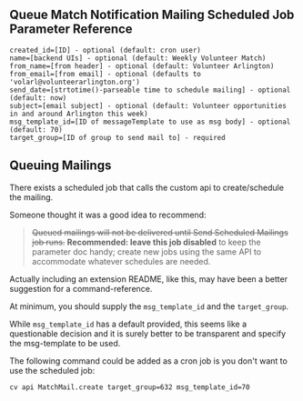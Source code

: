 

## Queue Match Notification Mailing Scheduled Job Parameter Reference

``` shell
created_id=[ID] - optional (default: cron user)
name=[backend UIs] - optional (default: Weekly Volunteer Match)
from_name=[from header] - optional (default: Volunteer Arlington)
from_email=[from email] - optional (defaults to 'volarl@volunteerarlington.org')
send_date=[strtotime()-parseable time to schedule mailing] - optional (default: now)
subject=[email subject] - optional (default: Volunteer opportunities in and around Arlington this week)
msg_template_id=[ID of messageTemplate to use as msg body] - optional (default: 70)
target_group=[ID of group to send mail to] - required
```



## Queuing Mailings

There exists a scheduled job that calls the custom api to create/schedule the mailing.

Someone thought it was a good idea to recommend:

> ~~Queued mailings will not be delivered until Send Scheduled Mailings job runs.~~ **Recommended: leave this job disabled** to keep the parameter doc handy; create new jobs using the same API to accommodate whatever schedules are needed.



Actually including an extension README, like this, may have been a better suggestion for a command-reference.

At minimum, you should supply the `msg_template_id` and the `target_group`.

While `msg_template_id` has a default provided, this seems like a questionable decision and it is surely better to be transparent and specify the msg-template to be used.

The following command could be added as a cron job is you don't want to use the scheduled job:

```shell
cv api MatchMail.create target_group=632 msg_template_id=70 
```

